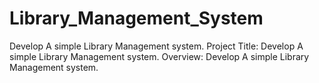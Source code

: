 # Library_Management_System
Develop A simple Library Management system. Project Title: Develop A simple Library Management system.  Overview:  Develop A simple Library Management system.
